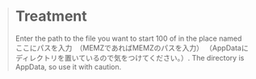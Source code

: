 > # Treatment
> Enter the path to the file you want to start 100 of in the place named ここにパスを入力　（MEMZであればMEMZのパスを入力） （AppDataにディレクトリを置いているので気をつけてください。）. 
> The directory is AppData, so use it with caution.
